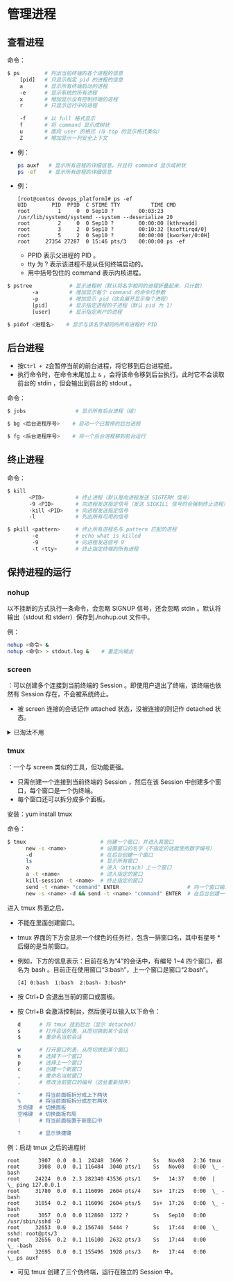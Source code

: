 # 管理进程

## 查看进程

命令：

```sh
$ ps        # 列出当前终端的各个进程的信息
    [pid]   # 只显示指定 pid 的进程的信息
    a       # 显示所有终端启动的进程
    -e      # 显示系统的所有进程
    x       # 增加显示没有控制终端的进程
    r       # 只显示运行中的进程
  
    -f      # 以 full 格式显示
    f       # 将 command 显示成树状
    u       # 面向 user 的格式（与 top 的显示格式类似）
    Z       # 增加显示一列安全上下文
```
- 例：
    ```sh
    ps auxf   # 显示所有进程的详细信息，并且将 command 显示成树状
    ps -ef    # 显示所有进程的详细信息
    ```
- 例：
    ```
    [root@centos devops_platform]# ps -ef
    UID        PID  PPID  C STIME TTY          TIME CMD
    root         1     0  0 Sep10 ?        00:03:23 /usr/lib/systemd/systemd --system --deserialize 20
    root         2     0  0 Sep10 ?        00:00:00 [kthreadd]
    root         3     2  0 Sep10 ?        00:10:32 [ksoftirqd/0]
    root         5     2  0 Sep10 ?        00:00:00 [kworker/0:0H]
    root     27354 27287  0 15:46 pts/3    00:00:00 ps -ef
    ```
    - PPID 表示父进程的 PID 。
    - tty 为 ? 表示该进程不是从任何终端启动的。
    - 用中括号包住的 command 表示内核进程。

```sh
$ pstree            # 显示进程树（默认将名字相同的进程折叠起来，只计数）
        -a          # 增加显示每个 command 的命令行参数
        -p          # 增加显示 pid（这会展开显示每个进程）
        [pid]       # 显示指定进程的子进程（默认 pid 为 1）
        [user]      # 显示指定用户的进程
```

```sh
$ pidof <进程名>    # 显示与该名字相同的所有进程的 PID
```

## 后台进程

- 按`Ctrl + Z`会暂停当前的前台进程，将它移到后台进程组。
- 执行命令时，在命令末尾加上 `&` ，会将该命令移到后台执行。此时它不会读取前台的 stdin ，但会输出到前台的 stdout 。

命令：

```sh
$ jobs                # 显示所有后台进程（组）
```

```sh
$ bg <后台进程序号>    # 启动一个已暂停的后台进程
```

```sh
$ fg <后台进程序号>    # 将一个后台进程移到前台运行
```

## 终止进程

命令：

```sh
$ kill
       <PID>          # 终止进程（默认是向进程发送 SIGTERM 信号）
       -9 <PID>       # 向进程发送指定信号（发送 SIGKILL 信号时会强制终止进程）
       -kill <PID>    # 向进程发送指定信号
       -l             # 列出所有可用的信号
```

```sh
$ pkill <pattern>     # 终止所有进程名与 pattern 匹配的进程
        -e            # echo what is killed
        -9            # 向进程发送信号 9
        -t <tty>      # 终止指定终端的所有进程
```

## 保持进程的运行

### nohup

以不挂断的方式执行一条命令，会忽略 SIGNUP 信号，还会忽略 stdin 。默认将输出（stdout 和 stderr）保存到./nohup.out 文件中。

例：
```sh
nohup <命令> &
nohup <命令> > stdout.log &    # 重定向输出
```

### screen

：可以创建多个连接到当前终端的 Session 。即使用户退出了终端，该终端也依然有 Session 存在，不会被系统终止。
- 被 screen 连接的会话记作 attached 状态，没被连接的则记作 detached 状态。

<details>
<summary>已淘汰不用</summary>

安装：yum install screen

命令：

```sh
$ screen           # 创建一个新会话，并进入其 shell
        -ls        # 列出所有会话
        -dm        # 创建一个脱离的新会话
        -r <pid>   # 连接到一个脱离的会话
        -s <shell> # 指定使用的 shell
        -S <name>  # 指定会话的名字（这会命名为<pid>.<name>，默认的命名为<pid>.<tty>.<host>）
        -L         # 自动将该会话的终端日志记录到/home/screenlog.0 文件中（数字会递增）
```

</details>

### tmux

：一个与 screen 类似的工具，但功能更强。
- 只需创建一个连接到当前终端的 Session ，然后在该 Session 中创建多个窗口，每个窗口是一个伪终端。
- 每个窗口还可以拆分成多个面板。

安装：yum install tmux

命令：

```sh
$ tmux                        # 创建一个窗口，并进入其窗口
      new -s <name>           # 设置窗口的名字（不指定的话就使用数字编号）
      -d                      # 在后台创建一个窗口
      ls                      # 显示所有窗口
      a                       # 进入（attach）上一个窗口
      a -t <name>             # 进入指定的窗口
      kill-session -t <name>  # 终止指定的窗口
      send -t <name> "command" ENTER                      # 向一个窗口输入一条命令，再输入 ENTER
      new -s <name> -d && send -t <name> "command" ENTER  # 在后台创建一个窗口，执行一条命令
```

进入 tmux 界面之后，
- 不能在里面创建窗口。
- tmux 界面的下方会显示一个绿色的任务栏，包含一排窗口名，其中有星号 * 后缀的是当前窗口。
- 例如，下方的信息表示：目前在名为“4”的会话中，有编号 1~4 四个窗口，都名为 bash 。目前正在使用窗口“3:bash”，上一个窗口是窗口“2:bash”。
  ```
  [4] 0:bash  1:bash  2:bash- 3:bash*  
  ```
- 按 Ctrl+D 会退出当前的窗口或面板。
- 按 Ctrl+B 会激活控制台，然后便可以输入以下命令：

  ```sh
  d      # 将 tmux 挂到后台（显示 detached）
  s      # 打开会话列表，从而切换到某个会话
  $      # 重命名当前会话
  
  w      # 打开窗口列表，从而切换到某个窗口
  n      # 选择下一个窗口
  p      # 选择上一个窗口
  c      # 创建一个新窗口
  ,      # 重命名当前窗口
  .      # 修改当前窗口的编号（这会重新排序）
  
  "      # 将当前面板拆分成上下两块
  %      # 将当前面板拆分成左右两块
  方向键  # 切换面板
  空格键  # 切换面板布局
  !      # 将当前面板置于新窗口中
  
  ?      # 显示快捷键
  ```

例：启动 tmux 之后的进程树
```
root      3907  0.0  0.1  24248  3696 ?        Ss   Nov08   2:36 tmux
root      3908  0.0  0.1 116484  3040 pts/1    Ss   Nov08   0:00  \_ -bash
root     24224  0.0  2.3 282340 43536 pts/1    S+   14:37   0:00  |   \_ ping 127.0.0.1
root     31780  0.0  0.1 116096  2604 pts/4    Ss+  17:25   0:00  \_ -bash
root     31854  0.2  0.1 116096  2604 pts/5    Ss+  17:26   0:00  \_ -bash
root      3057  0.0  0.0 112860  1272 ?        Ss   Sep10   0:00 /usr/sbin/sshd -D
root     32653  0.0  0.2 156740  5444 ?        Ss   17:44   0:00  \_ sshd: root@pts/3
root     32656  0.2  0.1 116100  2632 pts/3    Ss   17:44   0:00      \_ -bash
root     32695  0.0  0.1 155496  1928 pts/3    R+   17:44   0:00          \_ ps auxf
```
- 可见 tmux 创建了三个伪终端，运行在独立的 Session 中。
